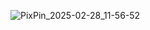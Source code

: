 ![PixPin_2025-02-28_11-56-52](https://github.com/user-attachments/assets/e5a1ecb4-e5f8-439f-94e2-145f2dec7ed0)

